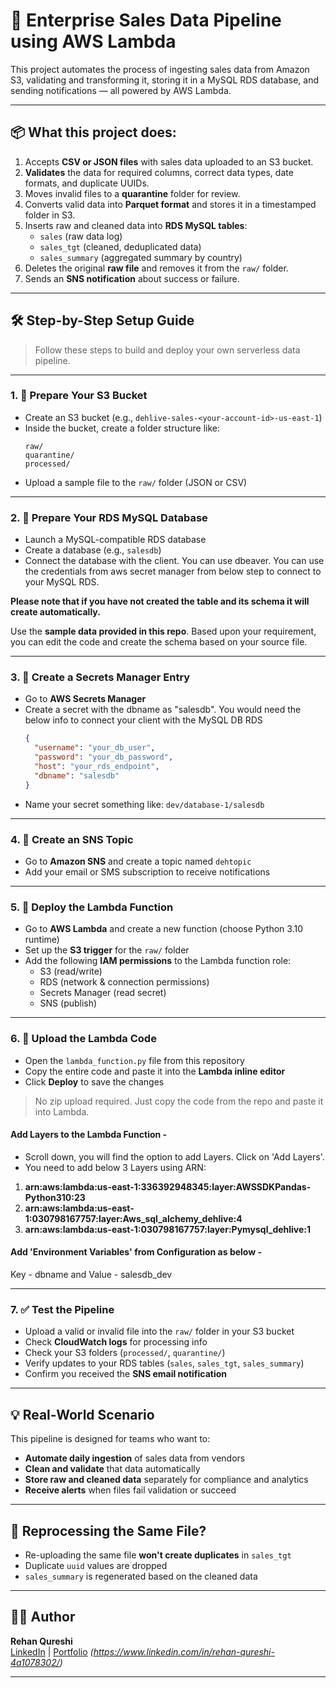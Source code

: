 # 🚀 Enterprise Sales Data Pipeline using AWS Lambda

This project automates the process of ingesting sales data from Amazon S3, validating and transforming it, storing it in a MySQL RDS database, and sending notifications — all powered by AWS Lambda.

---

## 📦 What this project does:

1. Accepts **CSV or JSON files** with sales data uploaded to an S3 bucket.
2. **Validates** the data for required columns, correct data types, date formats, and duplicate UUIDs.
3. Moves invalid files to a **quarantine** folder for review.
4. Converts valid data into **Parquet format** and stores it in a timestamped folder in S3.
5. Inserts raw and cleaned data into **RDS MySQL tables**:
   - `sales` (raw data log)
   - `sales_tgt` (cleaned, deduplicated data)
   - `sales_summary` (aggregated summary by country)
6. Deletes the original **raw file** and removes it from the `raw/` folder.
7. Sends an **SNS notification** about success or failure.

---

## 🛠️ Step-by-Step Setup Guide

> Follow these steps to build and deploy your own serverless data pipeline.

---

### 1. 📁 Prepare Your S3 Bucket

- Create an S3 bucket (e.g., `dehlive-sales-<your-account-id>-us-east-1`)
- Inside the bucket, create a folder structure like:
  ```
  raw/
  quarantine/
  processed/
  ```
- Upload a sample file to the `raw/` folder (JSON or CSV)

---

### 2. 🥺 Prepare Your RDS MySQL Database

- Launch a MySQL-compatible RDS database
- Create a database (e.g., `salesdb`)
- Connect the database with the client. You can use dbeaver. You can use the credentials from aws secret manager from below step to connect to your MySQL RDS.

**Please note that if you have not created the table and its schema it will create automatically.**

Use the **sample data provided in this repo**. Based upon your requirement, you can edit the code and create the schema based on your source file.

---

### 3. 🔐 Create a Secrets Manager Entry

- Go to **AWS Secrets Manager**
- Create a secret with the dbname as "salesdb". You would need the below info to connect your client with the MySQL DB RDS
  ```json
  {
    "username": "your_db_user",
    "password": "your_db_password",
    "host": "your_rds_endpoint",
    "dbname": "salesdb"
  }
  ```
- Name your secret something like: `dev/database-1/salesdb`

---

### 4. 📨 Create an SNS Topic

- Go to **Amazon SNS** and create a topic named `dehtopic`
- Add your email or SMS subscription to receive notifications

---

### 5. 🤖 Deploy the Lambda Function

- Go to **AWS Lambda** and create a new function (choose Python 3.10 runtime)
- Set up the **S3 trigger** for the `raw/` folder
- Add the following **IAM permissions** to the Lambda function role:
  - S3 (read/write)
  - RDS (network & connection permissions)
  - Secrets Manager (read secret)
  - SNS (publish)

---

### 6. 💪 Upload the Lambda Code

- Open the `lambda_function.py` file from this repository
- Copy the entire code and paste it into the **Lambda inline editor**
- Click **Deploy** to save the changes

> No zip upload required. Just copy the code from the repo and paste it into Lambda.

#### Add Layers to the Lambda Function -
- Scroll down, you will find the option to add Layers. Click on 'Add Layers'.
- You need to add below 3 Layers using ARN:
  
 1. **arn:aws:lambda:us-east-1:336392948345:layer:AWSSDKPandas-Python310:23**
 2. **arn:aws:lambda:us-east-1:030798167757:layer:Aws_sql_alchemy_dehlive:4**
 3. **arn:aws:lambda:us-east-1:030798167757:layer:Pymysql_dehlive:1**

#### Add 'Environment Variables' from Configuration as below -
Key - dbname and Value - salesdb_dev

---

### 7. ✅ Test the Pipeline

- Upload a valid or invalid file into the `raw/` folder in your S3 bucket
- Check **CloudWatch logs** for processing info
- Check your S3 folders (`processed/`, `quarantine/`)
- Verify updates to your RDS tables (`sales`, `sales_tgt`, `sales_summary`)
- Confirm you received the **SNS email notification**

---

## 💡 Real-World Scenario

This pipeline is designed for teams who want to:

- **Automate daily ingestion** of sales data from vendors
- **Clean and validate** that data automatically
- **Store raw and cleaned data** separately for compliance and analytics
- **Receive alerts** when files fail validation or succeed

---

## 🔄 Reprocessing the Same File?

- Re-uploading the same file **won't create duplicates** in `sales_tgt`
- Duplicate `uuid` values are dropped
- `sales_summary` is regenerated based on the cleaned data

---

## 👨‍💻 Author

**Rehan Qureshi**  
[LinkedIn](#) | [Portfolio](#) *(https://www.linkedin.com/in/rehan-qureshi-4a1078302/)*

---
